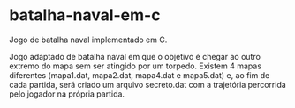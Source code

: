 # batalha-naval-em-c
Jogo de batalha naval implementado em C.

Jogo adaptado de batalha naval em que o objetivo é chegar ao outro extremo do mapa sem ser atingido por um torpedo. Existem 4 mapas diferentes (mapa1.dat, mapa2.dat, mapa4.dat e mapa5.dat) e, ao fim de cada partida, será criado um arquivo secreto.dat com a trajetória percorrida pelo jogador na própria partida.
